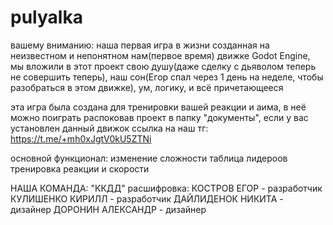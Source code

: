 # pulyalka
вашему вниманию:
наша первая игра в жизни созданная на неизвестном и непонятном нам(первое время) движке Godot Engine, мы вложили в этот проект свою душу(даже сделку с дьяволом теперь не совершить теперь), наш сон(Егор спал через 1 день на неделе, чтобы разобраться в этом движке), ум, логику, и всё причетающееся

эта игра была создана для тренировки вашей реакции и аима, в неё можно поиграть распоковав проект в папку "документы", если у вас установлен данный движок
ссылка на наш тг:
https://t.me/+mh0xJgtV0kU5ZTNi 

основной функционал:
изменение сложности
таблица лидероов
тренировка реакции и скорости

НАША КОМАНДА:
"ККДД"
расшифровка:
КОСТРОВ ЕГОР - разработчик
КУЛИШЕНКО КИРИЛЛ - разработчик
ДАЙЛИДЕНОК НИКИТА - дизайнер
ДОРОНИН АЛЕКСАНДР - дизайнер

